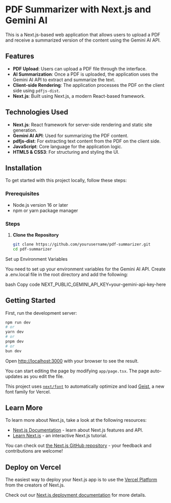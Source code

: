 # PDF Summarizer with Next.js and Gemini AI

This is a Next.js-based web application that allows users to upload a PDF and receive a summarized version of the content using the Gemini AI API.

## Features

- **PDF Upload**: Users can upload a PDF file through the interface.
- **AI Summarization**: Once a PDF is uploaded, the application uses the Gemini AI API to extract and summarize the text.
- **Client-side Rendering**: The application processes the PDF on the client side using `pdfjs-dist`.
- **Next.js**: Built using Next.js, a modern React-based framework.

## Technologies Used

- **Next.js**: React framework for server-side rendering and static site generation.
- **Gemini AI API**: Used for summarizing the PDF content.
- **pdfjs-dist**: For extracting text content from the PDF on the client side.
- **JavaScript**: Core language for the application logic.
- **HTML5 & CSS3**: For structuring and styling the UI.

## Installation

To get started with this project locally, follow these steps:

### Prerequisites

- Node.js version 16 or later
- npm or yarn package manager

### Steps

1. **Clone the Repository**
   ```bash
   git clone https://github.com/yourusername/pdf-summarizer.git
   cd pdf-summarizer

Set up Environment Variables

You need to set up your environment variables for the Gemini AI API. Create a .env.local file in the root directory and add the following:

bash
Copy code
NEXT_PUBLIC_GEMINI_API_KEY=your-gemini-api-key-here

## Getting Started

First, run the development server:

```bash
npm run dev
# or
yarn dev
# or
pnpm dev
# or
bun dev
```

Open [http://localhost:3000](http://localhost:3000) with your browser to see the result.

You can start editing the page by modifying `app/page.tsx`. The page auto-updates as you edit the file.

This project uses [`next/font`](https://nextjs.org/docs/app/building-your-application/optimizing/fonts) to automatically optimize and load [Geist](https://vercel.com/font), a new font family for Vercel.

## Learn More

To learn more about Next.js, take a look at the following resources:

- [Next.js Documentation](https://nextjs.org/docs) - learn about Next.js features and API.
- [Learn Next.js](https://nextjs.org/learn) - an interactive Next.js tutorial.

You can check out [the Next.js GitHub repository](https://github.com/vercel/next.js) - your feedback and contributions are welcome!

## Deploy on Vercel

The easiest way to deploy your Next.js app is to use the [Vercel Platform](https://vercel.com/new?utm_medium=default-template&filter=next.js&utm_source=create-next-app&utm_campaign=create-next-app-readme) from the creators of Next.js.

Check out our [Next.js deployment documentation](https://nextjs.org/docs/app/building-your-application/deploying) for more details.
